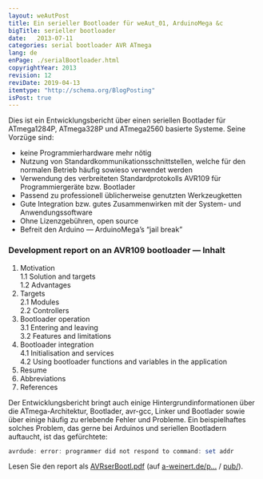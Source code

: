 ```yaml
---
layout: weAutPost
title: Ein serieller Bootloader für weAut_01, ArduinoMega &c
bigTitle: serieller bootloader
date:   2013-07-11
categories: serial bootloader AVR ATmega
lang: de
enPage: ./serialBootloader.html 
copyrightYear: 2013
revision: 12
reviDate: 2019-04-13
itemtype: "http://schema.org/BlogPosting"
isPost: true
---
```


Dies ist ein Entwicklungsbericht über einen seriellen Bootlader für ATmega1284P, ATmega328P und ATmega2560 basierte Systeme. Seine Vorzüge sind:

- keine Programmierhardware mehr nötig
- Nutzung von Standardkommunikationsschnittstellen, welche für den normalen 
  Betrieb häufig sowieso verwendet werden
- Verwendung des verbreiteten Standardprotokolls AVR109 für 
  Programmiergeräte bzw. Bootlader
- Passend zu professionell üblicherweise genutzten Werkzeugketten
- Gute Integration bzw. gutes Zusammenwirken mit der System- und
  Anwendungssoftware
- Ohne Lizenzgebühren, open source
- Befreit den Arduino — ArduinoMega’s “jail break”

### Development report on an AVR109 bootloader — Inhalt
1. Motivation<br />
   1.1   Solution and targets<br />
   1.2   Advantages
2. Targets<br />
   2.1   Modules<br />
   2.2   Controllers
3. Bootloader operation<br />
   3.1   Entering and leaving<br />
   3.2   Features and limitations
4. Bootloader integration<br />
   4.1  Initialisation and services<br />
   4.2   Using bootloader functions and variables in the application
5.   Resume
6.   Abbreviations
7.   References

Der Entwicklungsbericht bringt auch einige Hintergrundinformationen über die ATmega-Architektur, Bootlader, avr-gcc, Linker und Bootlader sowie über einige häufig zu erlebende Fehler und Probleme. Ein beispielhaftes solches Problem, das gerne bei Arduinos und seriellen Bootladern auftaucht, ist das gefürchtete: 
```powershell
avrdude: error: programmer did not respond to command: set addr
```
Lesen Sie den report als [AVRserBootl.pdf](https://a-weinert.de/pub/AVRserBootl.pdf "full paper") (auf
[a-weinert.de/p...](https://a-weinert.de/publication_en.html "einige Publikationen von  Albrecht Weinert") 
/ [pub/](https://a-weinert.de/pub/ "download")).